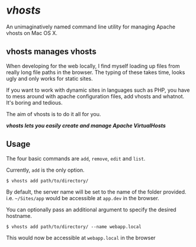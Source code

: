 # *vhosts*
An unimaginatively named command line utility for managing Apache vhosts on Mac OS X.
## vhosts manages vhosts

When developing for the web locally, I find myself loading up files from really long file paths in the browser. The typing of these takes time, looks ugly and only works for static sites.

If you want to work with dynamic sites in languages such as PHP, you have to mess around with apache configuration files, add vhosts and whatnot. It's boring and tedious.

The aim of vhosts is to do it all for you.

*__vhosts lets you easily create and manage Apache VirtualHosts__*

## Usage
The four basic commands are `add`, `remove`, `edit` and `list`.

Currently, `add` is the only option.

	$ vhosts add path/to/directory/

By default, the server name will be set to the name of the folder provided.  
i.e. `~/Sites/app` would be accessible at `app.dev` in the browser.

You can optionally pass an additional argument to specify the desired hostname.

	$ vhosts add path/to/directory/ --name webapp.local
This would now be accessible at `webapp.local` in the browser
